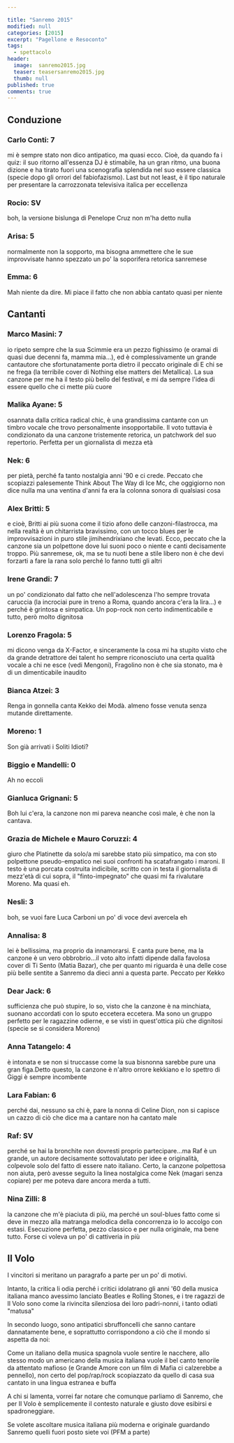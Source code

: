 ```yaml
---

title: "Sanremo 2015"
modified: null
categories: [2015]
excerpt: "Pagellone e Resoconto"
tags:
  - spettacolo
header:  
  image:  sanremo2015.jpg
  teaser: teasersanremo2015.jpg
  thumb: null
published: true
comments: true
---
```


## Conduzione

### Carlo Conti: 7 

mi è sempre stato non dico antipatico, ma quasi ecco. Cioè, da quando fa i quiz: il suo ritorno all'essenza DJ è stimabile, ha un gran ritmo, una buona dizione e ha tirato fuori una scenografia splendida nel suo essere classica (specie dopo gli orrori del fabiofazismo). 
Last but not least, è il tipo naturale per presentare la carrozzonata televisiva italica per eccellenza

### Rocio: SV 

boh, la versione bislunga di Penelope Cruz non m'ha detto nulla

### Arisa: 5 

normalmente non la sopporto, ma bisogna ammettere che le sue improvvisate hanno spezzato un po' la soporifera retorica sanremese

### Emma: 6 

Mah niente da dire. Mi piace il fatto che non abbia cantato quasi per niente

## Cantanti

### Marco Masini: 7 

io ripeto sempre che la sua Scimmie era un pezzo fighissimo (e oramai di quasi due decenni fa, mamma mia...), ed è complessivamente un grande cantautore che sfortunatamente porta dietro il peccato originale di E chi se ne frega (la terribile cover di Nothing else matters dei Metallica). La sua canzone per me ha il testo più bello del festival, e mi da sempre l'idea di essere quello che ci mette più cuore

### Malika Ayane: 5 

osannata dalla critica radical chic, è una grandissima cantante con un timbro vocale che trovo personalmente insopportabile. Il voto tuttavia è condizionato da una canzone tristemente retorica, un patchwork del suo repertorio. Perfetta per un giornalista di mezza età

### Nek: 6 

per pietà, perché fa tanto nostalgia anni '90 e ci crede. Peccato che scopiazzi palesemente Think About The Way di Ice Mc, che oggigiorno non dice nulla ma una ventina d'anni fa era la colonna sonora di qualsiasi cosa

### Alex Britti: 5 

e cioè, Britti ai più suona come il tizio afono delle canzoni-filastrocca, ma nella realtà è un chitarrista bravissimo, con un tocco blues per le improvvisazioni in puro stile jimihendrixiano che levati. Ecco, peccato che la canzone sia un polpettone dove lui suoni poco o niente e canti decisamente troppo. Più sanremese, ok, ma se tu nuoti bene a stile libero non è che devi forzarti a fare la rana solo perché lo fanno tutti gli altri

### Irene Grandi: 7 

un po' condizionato dal fatto che nell'adolescenza l'ho sempre trovata caruccia (la incrociai pure in treno a Roma, quando ancora c'era la lira...) e perché è grintosa e simpatica. Un pop-rock non certo indimenticabile e tutto, però molto dignitosa

### Lorenzo Fragola: 5 

mi dicono venga da X-Factor, e sinceramente la cosa mi ha stupito visto che da grande detrattore dei talent ho sempre riconosciuto una certa qualità vocale a chi ne esce (vedi Mengoni), Fragolino non è che sia stonato, ma è di un dimenticabile inaudito 

### Bianca Atzei: 3 

Renga in gonnella canta Kekko dei Modà. almeno fosse venuta senza mutande direttamente.

### Moreno: 1 

Son già arrivati i Soliti Idioti?

### Biggio e Mandelli: 0 

Ah no eccoli

### Gianluca Grignani: 5 

Boh lui c'era, la canzone non mi pareva neanche così male, è che non la cantava.

### Grazia de Michele e Mauro Coruzzi: 4 

giuro che Platinette da solo/a mi sarebbe stato più simpatico, ma con sto polpettone pseudo-empatico nei suoi confronti ha scatafrangato i maroni. Il testo è una porcata costruita indicibile, scritto con in testa il giornalista di mezz'età di cui sopra, il "finto-impegnato" che quasi mi fa rivalutare Moreno. Ma quasi eh.

### Nesli: 3 

boh, se vuoi fare Luca Carboni un po' di voce devi avercela eh

### Annalisa: 8 

lei è bellissima, ma proprio da innamorarsi. E canta pure bene, ma la canzone è un vero obbrobrio...il voto alto infatti dipende dalla favolosa cover di Ti Sento (Matia Bazar), che per quanto mi riguarda è una delle cose più belle sentite a Sanremo da dieci anni a questa parte. Peccato per Kekko

### Dear Jack: 6 

sufficienza che può stupire, lo so, visto che la canzone è na minchiata, suonano accordati con lo sputo eccetera eccetera. Ma sono un gruppo perfetto per le ragazzine odierne, e se visti in quest'ottica più che dignitosi (specie se si considera Moreno)

### Anna Tatangelo: 4 

è intonata e se non si truccasse come la sua bisnonna sarebbe pure una gran figa.Detto questo, la canzone è n'altro orrore kekkiano e lo spettro di Giggi è sempre incombente

### Lara Fabian: 6 

perché dai, nessuno sa chi è, pare la nonna di Celine Dion, non si capisce un cazzo di ciò che dice ma a cantare non ha cantato male

### Raf: SV 

perché se hai la bronchite non dovresti proprio partecipare...ma Raf è un grande, un autore decisamente sottovalutato per idee e originalità, colpevole solo del fatto di essere nato italiano. Certo, la canzone polpettosa non aiuta, però avesse seguito la linea nostalgica come Nek (magari senza copiare) per me poteva dare ancora merda a tutti. 

### Nina Zilli: 8 

la canzone che m'è piaciuta di più, ma perché un soul-blues fatto come si deve in mezzo alla matranga melodica della concorrenza io lo accolgo con estasi. Esecuzione perfetta, pezzo classico e per nulla originale, ma bene tutto. Forse ci voleva un po' di cattiveria in più 

## Il Volo

I vincitori si meritano un paragrafo a parte per un po' di motivi.

Intanto, la critica li odia perché i critici idolatrano gli anni '60 della musica italiana manco avessimo lanciato Beatles e Rolling Stones, e i tre ragazzi de Il Volo sono come la rivincita silenziosa dei loro padri-nonni, i tanto odiati "matusa"

In secondo luogo, sono antipatici sbruffoncelli che sanno cantare dannatamente bene, e soprattutto corrispondono a ciò che il mondo si aspetta da noi: 

Come un italiano della musica spagnola vuole sentire le nacchere, allo stesso modo un americano della musica italiana vuole il bel canto tenorile da attentato mafioso (e Grande Amore con un film di Mafia ci calzerebbe a pennello), non certo del pop/rap/rock scopiazzato da quello di casa sua cantato in una lingua estranea e buffa

A chi si lamenta, vorrei far notare che comunque parliamo di Sanremo, che per Il Volo è semplicemente il contesto naturale e giusto dove esibirsi e spadroneggiare. 

Se volete ascoltare musica italiana più moderna e originale guardando Sanremo quelli fuori posto siete voi (PFM a parte) 